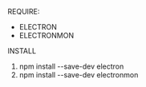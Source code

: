 REQUIRE: 
 - ELECTRON
 - ELECTRONMON

INSTALL
  1. npm install --save-dev electron
  2. npm install --save-dev electronmon

